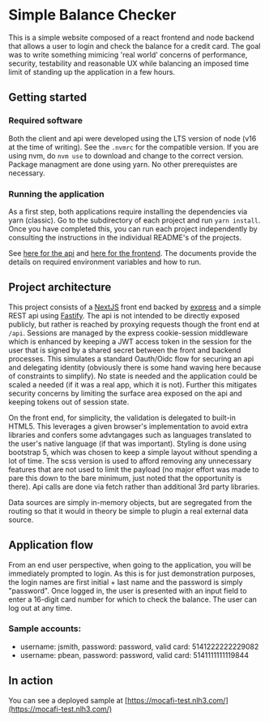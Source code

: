# Simple Balance Checker

This is a simple website composed of a react frontend and node backend that allows a user to login and check the balance for a credit card. The goal was to write something mimicing 'real world' concerns of performance, security, testability and reasonable UX while balancing an imposed time limit of standing up the application in a few hours.

## Getting started

### Required software

Both the client and api were developed using the LTS version of node (v16 at the time of writing). See the `.nvmrc` for the compatible version. If you are using nvm, do `nvm use` to download and change to the correct version. Package managment are done using yarn. No other prerequistes are necessary.

### Running the application

As a first step, both applications require installing the dependencies via yarn (classic). Go to the subdirectory of each project and run `yarn install`. Once you have completed this, you can run each project independently by consulting the instructions in the individual README's of the projects.

See [here for the api](api/README.md) and [here for the frontend](client/README.md). The documents provide the details on required environment variables and how to run.

## Project architecture

This project consists of a [NextJS](https://https://nextjs.org/) front end backed by [express](https://expressjs.com/) and a simple REST api using [Fastify](https://www.fastify.io/). The api is not intended to be directly exposed publicly, but rather is reached by proxying requests though the front end at `/api`. Sessions are managed by the express cookie-session middleware which is enhanced by keeping a JWT access token in the session for the user that is signed by a shared secret between the front and backend processes. This simulates a standard Oauth/Oidc flow for securing an api and delegating identity (obviously there is some hand waving here because of constraints to simplify). No state is needed and the application could be scaled a needed (if it was a real app, which it is not). Further this mitigates security concerns by limiting the surface area exposed on the api and keeping tokens out of session state.

On the front end, for simplicity, the validation is delegated to built-in HTML5. This leverages a given browser's implementation to avoid extra libraries and confers some advtangages such as languages translated to the user's native language (if that was important). Styling is done using bootstrap 5, which was chosen to keep a simple layout without spending a lot of time. The scss version is used to afford removing any unnecessary features that are not used to limit the payload (no major effort was made to pare this down to the bare minimum, just noted that the opportunity is there). Api calls are done via fetch rather than additional 3rd party libraries.

Data sources are simply in-memory objects, but are segregated from the routing so that it would in theory be simple to plugin a real external data source.

## Application flow

From an end user perspective, when going to the application, you will be immediately prompted to login. As this is for just demonstration purposes, the login names are first initial + last name and the password is simply "password". Once logged in, the user is presented with an input field to enter a 16-digit card number for which to check the balance. The user can log out at any time.

### Sample accounts:

- username: jsmith, password: password, valid card: 5141222222229082
- username: pbean, password: password, valid card: 5141111111119844

## In action

You can see a deployed sample at [https://mocafi-test.nlh3.com/](https://mocafi-test.nlh3.com/)

